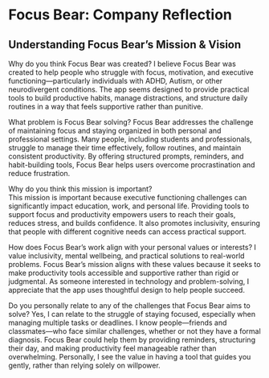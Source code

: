 # Focus Bear: Company Reflection

## Understanding Focus Bear’s Mission & Vision

Why do you think Focus Bear was created? 
I believe Focus Bear was created to help people who struggle with focus, motivation, and executive functioning—particularly individuals with ADHD, Autism, or other neurodivergent conditions. The app seems designed to provide practical tools to build productive habits, manage distractions, and structure daily routines in a way that feels supportive rather than punitive.

What problem is Focus Bear solving?
Focus Bear addresses the challenge of maintaining focus and staying organized in both personal and professional settings. Many people, including students and professionals, struggle to manage their time effectively, follow routines, and maintain consistent productivity. By offering structured prompts, reminders, and habit-building tools, Focus Bear helps users overcome procrastination and reduce frustration.

Why do you think this mission is important?  
This mission is important because executive functioning challenges can significantly impact education, work, and personal life. Providing tools to support focus and productivity empowers users to reach their goals, reduces stress, and builds confidence. It also promotes inclusivity, ensuring that people with different cognitive needs can access practical support.

How does Focus Bear’s work align with your personal values or interests? 
I value inclusivity, mental wellbeing, and practical solutions to real-world problems. Focus Bear’s mission aligns with these values because it seeks to make productivity tools accessible and supportive rather than rigid or judgmental. As someone interested in technology and problem-solving, I appreciate that the app uses thoughtful design to help people succeed.

Do you personally relate to any of the challenges that Focus Bear aims to solve?
Yes, I can relate to the struggle of staying focused, especially when managing multiple tasks or deadlines. I know people—friends and classmates—who face similar challenges, whether or not they have a formal diagnosis. Focus Bear could help them by providing reminders, structuring their day, and making productivity feel manageable rather than overwhelming. Personally, I see the value in having a tool that guides you gently, rather than relying solely on willpower.
